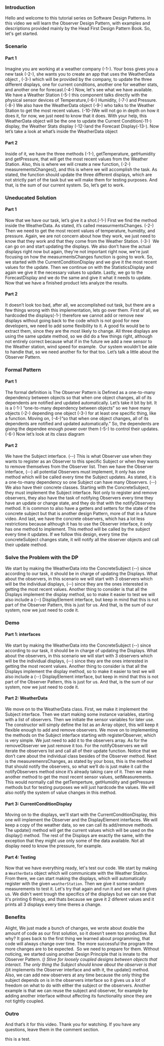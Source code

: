 ### Introduction

Hello and welcome to this tutorial series on Software Design Patterns. In this video we will learn the Observer Design Pattern, with examples and descriptions provided mainly by the Head First Design Pattern Book. So, let's get started.

### Scenario
#### Part 1
Imagine you are working at a weather company (-1-). Your boss gives you a new task (-2-), she wants you to create an app that uses the WeatherData object , (-3-) which will be provided by the company, to update the three different displays, one for current conditions, another one for weather stats, and another one for forecast.(-4-) Now, let's see what we have available. We have a Weather Station (-5-) this component talks directly with the physical sensor devices of Temperature,(-6-) Humidity, (-7-) and Pressure. (-8-) We also have the WeatherData object (-9-) who talks to the Weather Station to get the most recent values. (-10-)We will not go in depth on how it does it, for now, we just need to know that it does. With your help, this WeatherData object will be the one to update the Current Condition(-11-) display, the Weather Stats display (-12-)and the Forecast Display(-13-). Now let’s take a look at what’s inside the WeatherData object

#### Part 2
Inside of it, we have the three methods (-1-), getTemperature, getHumidity and getPressure, that will get the most recent values from the Weather Station. Also, this is where we will create a new function, (-2-) measurementsChanges(), and this is where we will accomplish the task. As stated, the function should update the three different displays, which are not strictly part of the task but we will make them for testing purposes. And that, is the sum of our current system. So, let’s get to work.

### Uneducated Solution
#### Part 1
Now that we have our task, let’s give it a shot.(-1-) First we find the method inside the WeatherData. As stated, it’s called measurmentsChanges. (-2-) Then we need to get the most recent values of temperature, humidity, and pressure. Again, we are not concern about how they work, we just need to know that they work and that they come from the Weather Station. (-3-)  We can go on and start updating the displays. We also don’t have the actual displays right now but again, they're not important right now, we're just focusing on how the measurmentsChanges function is going to work. So, we started with the CurrentConditionDisplay and we give it the most recent values for the update. Then we continue on with the StatisticsDisplay and again we give it the necessary values to update. Lastly, we go to the ForecastDisplay and we do the same and give it what it needs to update.
Now that we have a finished product lets analyze the results.

#### Part 2
It doesn’t look too bad, after all, we accomplished out task, but there are a few things wrong with this implementation, lets go over them. First of all, we hardcoded the displays(-1-) therefore we cannot add or remove new displays without going back to the code which is not good for new developers, we need to add some flexibility to it. A good fix would be to extract them, since they are the most likely to change. All three displays are using the same update method, so we did do a few things right, although not entirely correct because what if in the future we add a new sensor to the Weather station, wind speed for example.  Our system wouldn’t be able to handle that, so we need another fix for that too. Let’s talk a little about the Observer Pattern.

### Formal Pattern
#### Part 1
The formal definition is The Observer Pattern is Defined as a one-to-many dependency between objects so that when one object changes, all of its dependents are notified and updated automatically. Let’s take it bit by bit. It is a (-1-) “one-to-many dependency between objects” so we have many objects (-2-) depending one object (-3-) for at least one specific thing, like a function. Moving on, (-4-)“so that when one object changes, all of its dependents are notified and updated automatically.” So, the dependents are giving the dependee enough power over them (-5-) to control their updates.(-6-) Now let’s look at its class diagram

#### Part 2
We have the Subject interface. (--) This is what Observer use when they wants to register as an Observer to this specific Subject or when they wants to remove themselves from the Observer list. Then we have the Observer interface, (--) all potential Observers must implement, It only has one method which will be called every time the Subject updates. As stated, it is a one-to-many dependency so one Subject can have many Observers. (--) We also have their concrete classes. Starting with the ConcreteSubject, they must implement the Subject interface. Not only to register and remove observers, they also have the task of notifying Observers every time they have an update or change state, and they do that with the notifyObservers method. It is common to also have a getters and setters for the state of the concrete subject but that is another design Pattern, more of that in a future video. And last, we have the concrete observers, which has a lot less restrictions because although it has to use the Observer interface, it only has one method to implement. This method will be called by the subject every time it updates.
If we follow this design, every time the concreteSubject changes state, it will notify all the observer objects and call their update method.

### Solve the Problem with the DP

We start by making the WeatherData into the ConcreteSubject (--) since according to our task, it should be in charge of updating the Displays. What about the observers, in this scenario we will start with 3 observers which will be the individual displays, (--) since they are the ones interested in getting the most recent values. Another thing to consider is that all the Displays implement the display method, so to make it easier to test we will also include a (--) DisplayElement interface, but keep in mind that this is not part of the Observer Pattern, this is just for us. And that, is the sum of our system, now we just need to code it.

### Demo
#### Part 1: interfaces
We start by making the WeatherData into the ConcreteSubject (--) since according to our task, it should be in charge of updating the Displays. What about the observers, in this scenario we will start with 3 observers which will be the individual displays, (--) since they are the ones interested in getting the most recent values. Another thing to consider is that all the Displays implement the display method, so to make it easier to test we will also include a (--) DisplayElement interface, but keep in mind that this is not part of the Observer Pattern, this is just for us. And that, is the sum of our system, now we just need to code it.

#### Part 2: WeatherData
We move on to the WeatherData class. First, we make it implement the Subject interface. Then we start making some instance variables, starting with a list of observers. Then we initiate the sensor variables for later use. The constructor will simply define the list as an Array object, this will keep it flexible enough to add and remove observers. We move on to implementing the methods on the Subject interface starting with registerObserver, which is very simple. We just need to add it to the observers array. As for the removeObserver we just remove it too. For the notifyObservers we will iterate the observers list and call all of their update function. Notice that we don’t care about the individual class besides of the Observer method. Next is the measuremenrsChanges, as stated by your boss, this is the method that should notify the observers, so what we’ll do is just make it call the notifyObservers method since it’s already taking care of it. Then we make another method to get the most recent sensor values, setMeasurements. This would normally call the getTemperture, getHumidity and getPressure methods but for testing purposes we will just hardcode the values. We will also notify the system of value changes in this method.

#### Part 3: CurrentConditionDisplay
Moving on to the displays, we'll start with the CurrentConditionDisplay, this one will implement the Observer and the DisplayElement interfaces. We will keep a copy of the weather data, so we can call its add/remove methods. The update() method will get the current values which will be used on the display() method. The rest of the Displays are exactly the same, with the exception that they might use only some of the data available. Not all display need to know the pressure, for example.

#### Part 4: Testing
Now that we have everything ready, let's test our code. We start by making a `WeatherData` object which will communicate with the Weather Station. From there, we can start making the displays, which will automatically register with the given `weatherStation`. Then we give it some random measurements to test it. Let's try that again and run it and see what it gives us. We didn't went trough the specifics of the displays but we can see that it's printing 6 things, and thats because we gave it 2 diferent values and it prints all 3 displays every time theres a change.

### Benefits

Alight, We just made a bunch of changes, we wrote about double the amount of code as our first solution, so it doesn’t seem too productive. But why? It goes back to the first thing we learned about programming, that code will always change over time. The more successful the program the more changes are to be expected.  So we need to prepare for them. Without noticing, we started using another Design Principle that is innate to the Observer Pattern. (*) Stive for loosely coupled designs between objects that interact. The only thing the Subject should know about the observer is that (*)it implements the Observer interface and with it, the update() method. Also, we can add new observers at any time because the only thing the subject depends on is in the observers interface so it gives us a lot of freedom on what to do with either the subject or the observers. Another example is that we can reuse the subject and observer, for example by adding another interface without affecting its functionality since they are not tightly coupled.

### Outro

And that’s it for this video. Thank you for watching. If you have any questions, leave them in the comment section.

this is a test. 



